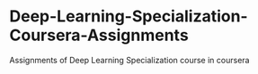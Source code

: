 # Deep-Learning-Specialization-Coursera-Assignments
Assignments of Deep Learning Specialization course in coursera
